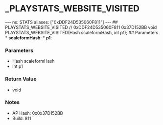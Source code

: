 # _PLAYSTATS_WEBSITE_VISITED

--- ns: STATS aliases: ["0xDDF24D535060F811"] --- ## PLAYSTATS_WEBSITE_VISITED  // 0xDDF24D535060F811 0x37D152BB void PLAYSTATS_WEBSITE_VISITED(Hash scaleformHash, int p1);   ## Parameters * **scaleformHash**: * **p1**:

### Parameters
* Hash scaleformHash
* int p1

### Return Value
* void

### Notes
* AP Hash: 0x0x37D152BB
* Build: 811


